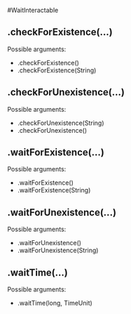 #WaitInteractable

## .checkForExistence(...)

Possible arguments:

* .checkForExistence()
* .checkForExistence(String)

## .checkForUnexistence(...)

Possible arguments:

* .checkForUnexistence(String)
* .checkForUnexistence()

## .waitForExistence(...)

Possible arguments:

* .waitForExistence()
* .waitForExistence(String)

## .waitForUnexistence(...)

Possible arguments:

* .waitForUnexistence()
* .waitForUnexistence(String)

## .waitTime(...)

Possible arguments:

* .waitTime(long, TimeUnit)

